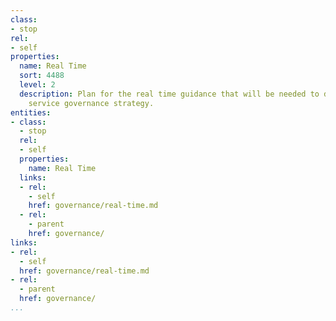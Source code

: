 ```yaml
---
class:
- stop
rel:
- self
properties:
  name: Real Time
  sort: 4488
  level: 2
  description: Plan for the real time guidance that will be needed to drive a wider
    service governance strategy.
entities:
- class:
  - stop
  rel:
  - self
  properties:
    name: Real Time
  links:
  - rel:
    - self
    href: governance/real-time.md
  - rel:
    - parent
    href: governance/
links:
- rel:
  - self
  href: governance/real-time.md
- rel:
  - parent
  href: governance/
...
```

